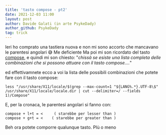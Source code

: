```yaml
---
title: 'tasto compose - pt2'
date: 2021-12-03 11:00
layout: post
author: Davide Galati (in arte PsykeDady)
author_github: PsykeDady
tag: trick
---
```


Ieri ho comprato una tastiera nuova e non mi sono accorto che mancavano le parentesi angolari 😅 Me deficiente
Ma poi mi son ricordato del tasto [compose](http://feed.linuxpeople.org/posts/shewa), e quindi mi son chiesto: 
"*chissà se esiste una lista completa delle combinazioni che si possono attuare con il tasto compose....*" 

ed effettivamnete ecco a voi la lista delle possibili combinazioni che potete fare con il tasto compose: 
```
less "/usr/share/X11/locale/$(grep --max-count=1 "${LANG%.*}.UTF-8\$" /usr/share/X11/locale/locale.dir | cut --delimiter=/ --fields 1)/Compose"
```

E, per la cronaca, le parentesi angolari si fanno con: 
```
compose + l+t = <     ( starebbe per lesser than )
compose + g+t = <    ( starebbe per greater than )
```

Beh ora potete comporre qualunque tasto. PIù o meno 


